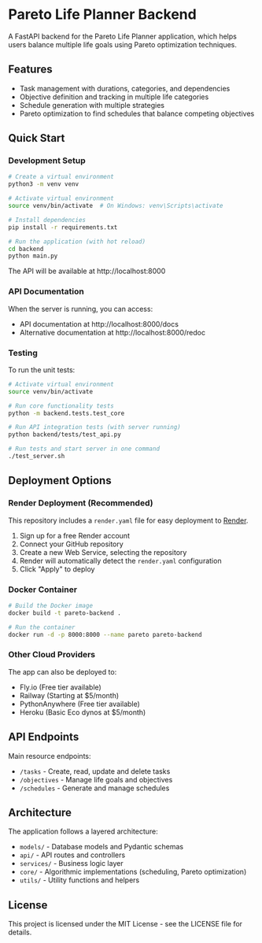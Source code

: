 # Pareto Life Planner Backend

A FastAPI backend for the Pareto Life Planner application, which helps users balance multiple life goals using Pareto optimization techniques.

## Features

- Task management with durations, categories, and dependencies
- Objective definition and tracking in multiple life categories
- Schedule generation with multiple strategies
- Pareto optimization to find schedules that balance competing objectives

## Quick Start

### Development Setup

```bash
# Create a virtual environment
python3 -m venv venv

# Activate virtual environment
source venv/bin/activate  # On Windows: venv\Scripts\activate

# Install dependencies
pip install -r requirements.txt

# Run the application (with hot reload)
cd backend
python main.py
```

The API will be available at http://localhost:8000

### API Documentation

When the server is running, you can access:
- API documentation at http://localhost:8000/docs
- Alternative documentation at http://localhost:8000/redoc

### Testing

To run the unit tests:

```bash
# Activate virtual environment
source venv/bin/activate

# Run core functionality tests
python -m backend.tests.test_core

# Run API integration tests (with server running)
python backend/tests/test_api.py

# Run tests and start server in one command
./test_server.sh
```

## Deployment Options

### Render Deployment (Recommended)

This repository includes a `render.yaml` file for easy deployment to [Render](https://render.com).

1. Sign up for a free Render account
2. Connect your GitHub repository
3. Create a new Web Service, selecting the repository
4. Render will automatically detect the `render.yaml` configuration
5. Click "Apply" to deploy

### Docker Container

```bash
# Build the Docker image
docker build -t pareto-backend .

# Run the container
docker run -d -p 8000:8000 --name pareto pareto-backend
```

### Other Cloud Providers

The app can also be deployed to:
- Fly.io (Free tier available)
- Railway (Starting at $5/month)
- PythonAnywhere (Free tier available)
- Heroku (Basic Eco dynos at $5/month)

## API Endpoints

Main resource endpoints:

- `/tasks` - Create, read, update and delete tasks
- `/objectives` - Manage life goals and objectives
- `/schedules` - Generate and manage schedules

## Architecture

The application follows a layered architecture:

- `models/` - Database models and Pydantic schemas
- `api/` - API routes and controllers 
- `services/` - Business logic layer
- `core/` - Algorithmic implementations (scheduling, Pareto optimization)
- `utils/` - Utility functions and helpers

## License

This project is licensed under the MIT License - see the LICENSE file for details.